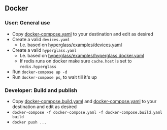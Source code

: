 ## Docker

### User: General use

- Copy [docker-compose.yaml](docker-compose.yaml) to your destination and edit as desired
- Create a valid `devices.yaml`
    - I.e. based on [hyperglass/examples/devices.yaml](hyperglass/examples/devices.yaml)
- Create a valid `hyperglass.yaml`
    - I.e. based on [hyperglass/examples/hyperglass.docker.yaml](hyperglass/examples/hyperglass.docker.yaml)
    - If redis runs on docker make sure `cache.host` is set to `redis.hyperglass`
- Run `docker-compose up -d`
- Run `docker-compose ps`, to wait till it's up

### Developer: Build and publish

- Copy [docker-compose.build.yaml](docker-compose.build.yaml) and [docker-compose.yaml](docker-compose.yaml) to your destination and edit as desired
- `docker-compose -f docker-compose.yaml -f docker-compose.build.yaml build`
- `docker push ...`